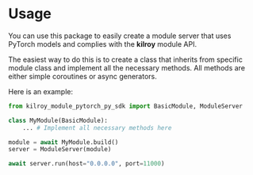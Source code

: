 # Usage

You can use this package to easily create a module server
that uses PyTorch models and complies with the **kilroy** module API.

The easiest way to do this is to create a class
that inherits from specific module class
and implement all the necessary methods.
All methods are either simple coroutines or async generators.

Here is an example:

```python
from kilroy_module_pytorch_py_sdk import BasicModule, ModuleServer

class MyModule(BasicModule):
    ... # Implement all necessary methods here

module = await MyModule.build()
server = ModuleServer(module)

await server.run(host="0.0.0.0", port=11000)
```
